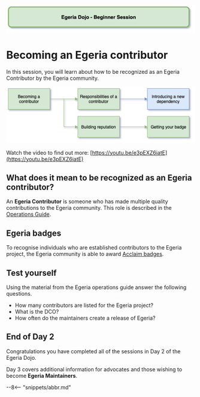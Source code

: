 <!-- SPDX-License-Identifier: CC-BY-4.0 -->
<!-- Copyright Contributors to the ODPi Egeria project 2020. -->

![Green - Beginner sessions](egeria-dojo-session-coding-green-beginner-session.png)

# Becoming an Egeria contributor

In this session, you will learn about how to be recognized as an Egeria Contributor by the Egeria community.

![Becoming a Contributor](egeria-dojo-day-2-5-becoming-a-contributor.png)

Watch the video to find out more: [https://youtu.be/e3pEXZ6iatE](https://youtu.be/e3pEXZ6iatE)

## What does it mean to be recognized as an Egeria contributor?

An **Egeria Contributor** is someone who has made multiple quality contributions to the Egeria community.
This role is described in the [Operations Guide](/guides/project-operations).

## Egeria badges

To recognise individuals who are established contributors to the Egeria project,
the Egeria community is able to award [Acclaim badges](/contributor/badges/overview).

## Test yourself

Using the material from the Egeria operations guide
answer the following questions.

* How many contributors are listed for the Egeria project?
* What is the DCO?
* How often do the maintainers create a release of Egeria?

## End of Day 2

Congratulations you have completed all of the sessions in
Day 2 of the Egeria Dojo.

Day 3 covers additional information for advocates
and those wishing to become **Egeria Maintainers**.

--8<-- "snippets/abbr.md"